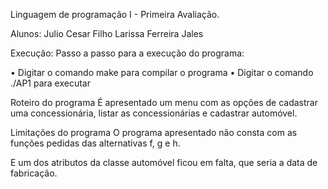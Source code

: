 Linguagem de programação I - Primeira Avaliação.

Alunos:
Julio Cesar Filho
Larissa Ferreira Jales

Execução:
Passo a passo para a execução do programa: 

• Digitar o comando make para compilar o programa 
• Digitar o comando ./AP1 para executar

Roteiro do programa 
É apresentado um menu com as opções de cadastrar uma concessionária, listar as concessionárias e cadastrar automóvel.


Limitações do programa
O programa apresentado não consta com as funções pedidas das alternativas f, g e h.

E um dos atributos da classe automóvel ficou em falta, que seria a data de fabricação.
